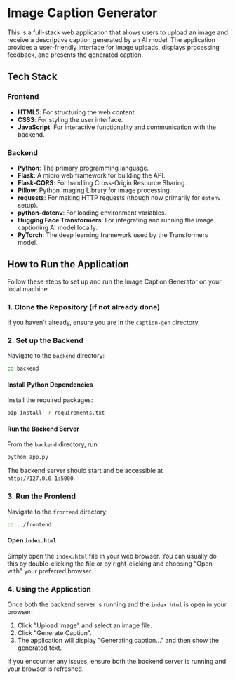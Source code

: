 # Image Caption Generator

This is a full-stack web application that allows users to upload an image and receive a descriptive caption generated by an AI model. The application provides a user-friendly interface for image uploads, displays processing feedback, and presents the generated caption.

## Tech Stack

### Frontend
*   **HTML5**: For structuring the web content.
*   **CSS3**: For styling the user interface.
*   **JavaScript**: For interactive functionality and communication with the backend.

### Backend
*   **Python**: The primary programming language.
*   **Flask**: A micro web framework for building the API.
*   **Flask-CORS**: For handling Cross-Origin Resource Sharing.
*   **Pillow**: Python Imaging Library for image processing.
*   **requests**: For making HTTP requests (though now primarily for `dotenv` setup).
*   **python-dotenv**: For loading environment variables.
*   **Hugging Face Transformers**: For integrating and running the image captioning AI model locally.
*   **PyTorch**: The deep learning framework used by the Transformers model.

## How to Run the Application

Follow these steps to set up and run the Image Caption Generator on your local machine.

### 1. Clone the Repository (if not already done)

If you haven't already, ensure you are in the `caption-gen` directory.

### 2. Set up the Backend

Navigate to the `backend` directory:
```bash
cd backend
```

#### Install Python Dependencies

Install the required packages:
```bash
pip install -r requirements.txt
```

#### Run the Backend Server

From the `backend` directory, run:
```bash
python app.py
```
The backend server should start and be accessible at `http://127.0.0.1:5000`.

### 3. Run the Frontend

Navigate to the `frontend` directory:
```bash
cd ../frontend
```

#### Open `index.html`

Simply open the `index.html` file in your web browser. You can usually do this by double-clicking the file or by right-clicking and choosing "Open with" your preferred browser.

### 4. Using the Application

Once both the backend server is running and the `index.html` is open in your browser:

1.  Click "Upload Image" and select an image file.
2.  Click "Generate Caption".
3.  The application will display "Generating caption..." and then show the generated text.

If you encounter any issues, ensure both the backend server is running and your browser is refreshed.
